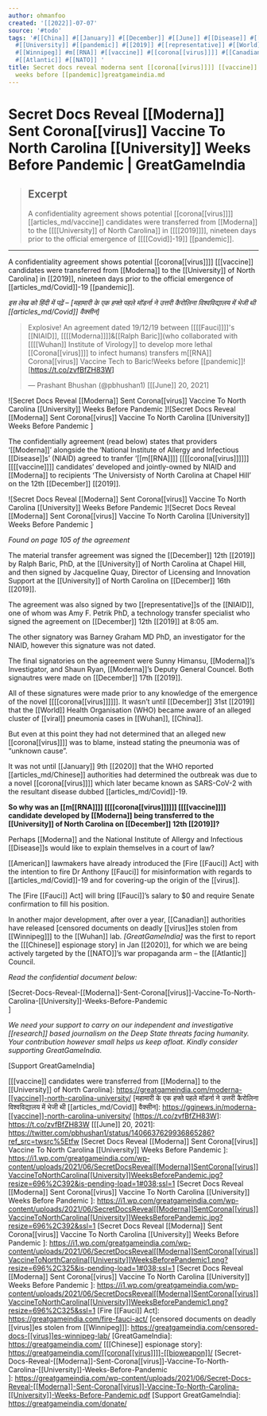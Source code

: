 ```yaml
---
author: ohmanfoo
created: '[[2022]]-07-07'
source: '#todo'
tags: '#[[China]] #[[January]] #[[December]] #[[June]] #[[Disease]] #[[Moderna]] #[[Wuhan]] #[[American]] #[[2020]] #[[viral]]
  #[[University]] #[[pandemic]] #[[2019]] #[[representative]] #[[World]] #[[Covid]] #[[Fauci]] #[[bioweapon]] #[[RNA]]
  #[[Winnipeg]] #m[[RNA]] #[[vaccine]] #[[corona[[virus]]]] #[[Canadian]] #[[Chinese]] #[[COVID]] #[[virus]] #[[research]]
  #[[Atlantic]] #[[NATO]] '
title: Secret docs reveal moderna sent [[corona[[virus]]]] [[vaccine]] to north carolina university
  weeks before [[pandemic]]greatgameindia.md
---
```


# Secret Docs Reveal [[Moderna]] Sent Corona[[virus]] Vaccine To North Carolina [[University]] Weeks Before Pandemic | GreatGameIndia

> ## Excerpt
> A confidentiality agreement shows potential [[corona[[virus]]]] [[articles_md/vaccine]] candidates were transferred from [[Moderna]] to the [[[[University]] of North Carolina]] in [[[[2019]]]], nineteen days prior to the official emergence of [[[[Covid]]-19]] [[pandemic]].

---
A confidentiality agreement shows potential [[corona[[virus]]]] [[[vaccine]] candidates were transferred from [[Moderna]] to the [[University]] of North Carolina] in [[2019]], nineteen days prior to the official emergence of [[articles_md/Covid]]-19 [[pandemic]].

_इस लेख को हिंदी में पढ़ें – [महामारी के एक हफ्ते पहले मॉडर्ना ने उत्तरी कैरोलिना विश्वविद्यालय में भेजी थी [[articles_md/Covid]] वैक्सीन]_

> Explosive! An agreement dated 19/12/19 between [[[[Fauci]]]]'s [[NIAID]], [[[[Moderna]]]]&[[Ralph Baric]](who collaborated with [[[[Wuhan]] Institute of Virology]] to develop more lethal [[Corona[[virus]]]] to infect humans) transfers m[[RNA]] Corona[[virus]] Vaccine Tech to Baric!Weeks before [[pandemic]]![https://t.co/zvfBfZH83W]
> 
> — Prashant Bhushan (@pbhushan1) [[[June]] 20, 2021]

![Secret Docs Reveal [[Moderna]] Sent Corona[[virus]] Vaccine To North Carolina [[University]] Weeks Before Pandemic
]![Secret Docs Reveal [[Moderna]] Sent Corona[[virus]] Vaccine To North Carolina [[University]] Weeks Before Pandemic
]

The confidentially agreement (read below) states that providers ‘[[Moderna]]’ alongside the ‘National Institute of Allergy and Infectious [[Disease]]s’ (NIAID) agreed to tranfer ‘[[m[[RNA]]]] [[[[corona[[virus]]]]]] [[[[vaccine]]]] candidates’ developed and jointly-owned by NIAID and [[Moderna]] to recipients ‘The Universisty of North Carolina at Chapel Hill’ on the 12th [[December]] [[2019]].

![Secret Docs Reveal [[Moderna]] Sent Corona[[virus]] Vaccine To North Carolina [[University]] Weeks Before Pandemic
]![Secret Docs Reveal [[Moderna]] Sent Corona[[virus]] Vaccine To North Carolina [[University]] Weeks Before Pandemic
]

_Found on page 105 of the agreement_

The material transfer agreement was signed the [[December]] 12th [[2019]] by Ralph Baric, PhD, at the [[University]] of North Carolina at Chapel Hill, and then signed by Jacqueline Quay, Director of Licensing and Innovation Support at the [[University]] of North Carolina on [[December]] 16th [[2019]].

The agreement was also signed by two [[representative]]s of the [[NIAID]], one of whom was Amy F. Petrik PhD, a technology transfer specialist who signed the agreement on [[December]] 12th [[2019]] at 8:05 am.

The other signatory was Barney Graham MD PhD, an investigator for the NIAID, however this signature was not dated.

The final signatories on the agreement were Sunny Himansu, [[Moderna]]’s Investigator, and Shaun Ryan, [[Moderna]]’s Deputy General Councel. Both signautres were made on [[December]] 17th [[2019]].

All of these signatures were made prior to any knowledge of the emergence of the novel [[[[corona[[virus]]]]]]. It wasn’t until [[December]] 31st [[2019]] that the [[World]] Health Organisation (WHO) became aware of an alleged cluster of [[viral]] pneumonia cases in [[Wuhan]], [[China]].

But even at this point they had not determined that an alleged new [[corona[[virus]]]] was to blame, instead stating the pneumonia was of “unknown cause”.

It was not until [[January]] 9th [[2020]] that the WHO reported [[articles_md/Chinese]] authorities had determined the outbreak was due to a novel [[corona[[virus]]]] which later became known as SARS-CoV-2 with the resultant disease dubbed [[articles_md/Covid]]-19.

**So why was an [[m[[RNA]]]] [[[[corona[[virus]]]]]] [[[[vaccine]]]] candidate developed by [[Moderna]] being transferred to the [[University]] of North Carolina on [[December]] 12th [[2019]]?**

Perhaps [[Moderna]] and the National Institute of Allergy and Infectious [[Disease]]s would like to explain themselves in a court of law?

[[American]] lawmakers have already introduced the [Fire [[Fauci]] Act] with the intention to fire Dr Anthony [[Fauci]] for misinformation with regards to [[articles_md/Covid]]-19 and for covering-up the origin of the [[virus]].

The [Fire [[Fauci]] Act] will bring [[Fauci]]’s salary to $0 and require Senate confirmation to fill his position.

In another major development, after over a year, [[Canadian]] authorities have released [censored documents on deadly [[virus]]es stolen from [[Winnipeg]]] to the [[Wuhan]] lab. _[GreatGameIndia]_ was the first to report the [[[Chinese]] espionage story] in Jan [[2020]], for which we are being actively targeted by the [[NATO]]’s war propaganda arm – the [[Atlantic]] Council.

_Read the confidential document below:_

[Secret-Docs-Reveal-[[Moderna]]-Sent-Corona[[virus]]-Vaccine-To-North-Carolina-[[University]]-Weeks-Before-Pandemic  
]

_We need your support to carry on our independent and investigative [[research]] based journalism on the Deep State threats facing humanity. Your contribution however small helps us keep afloat. Kindly consider supporting GreatGameIndia._

[Support GreatGameIndia]



[[[vaccine]] candidates were transferred from [[Moderna]] to the [[University]] of North Carolina]: https://greatgameindia.com/moderna-[[vaccine]]-north-carolina-university/
[महामारी के एक हफ्ते पहले मॉडर्ना ने उत्तरी कैरोलिना विश्वविद्यालय में भेजी थी [[articles_md/Covid]] वैक्सीन]: https://gginews.in/moderna-[[vaccine]]-north-carolina-university/
[https://t.co/zvfBfZH83W]: https://t.co/zvfBfZH83W
[[[June]] 20, 2021]: https://twitter.com/pbhushan1/status/1406637629936865286?ref_src=twsrc%5Etfw
[Secret Docs Reveal [[Moderna]] Sent Corona[[virus]] Vaccine To North Carolina [[University]] Weeks Before Pandemic
]: https://i1.wp.com/greatgameindia.com/wp-content/uploads/2021/06/SecretDocsReveal[[Moderna]]SentCorona[[virus]]VaccineToNorthCarolina[[University]]WeeksBeforePandemic.jpg?resize=696%2C392&is-pending-load=1#038;ssl=1
[Secret Docs Reveal [[Moderna]] Sent Corona[[virus]] Vaccine To North Carolina [[University]] Weeks Before Pandemic
]: https://i1.wp.com/greatgameindia.com/wp-content/uploads/2021/06/SecretDocsReveal[[Moderna]]SentCorona[[virus]]VaccineToNorthCarolina[[University]]WeeksBeforePandemic.jpg?resize=696%2C392&ssl=1
[Secret Docs Reveal [[Moderna]] Sent Corona[[virus]] Vaccine To North Carolina [[University]] Weeks Before Pandemic
]: https://i1.wp.com/greatgameindia.com/wp-content/uploads/2021/06/SecretDocsReveal[[Moderna]]SentCorona[[virus]]VaccineToNorthCarolina[[University]]WeeksBeforePandemic1.png?resize=696%2C325&is-pending-load=1#038;ssl=1
[Secret Docs Reveal [[Moderna]] Sent Corona[[virus]] Vaccine To North Carolina [[University]] Weeks Before Pandemic
]: https://i1.wp.com/greatgameindia.com/wp-content/uploads/2021/06/SecretDocsReveal[[Moderna]]SentCorona[[virus]]VaccineToNorthCarolina[[University]]WeeksBeforePandemic1.png?resize=696%2C325&ssl=1
[Fire [[Fauci]] Act]: https://greatgameindia.com/fire-fauci-act/
[censored documents on deadly [[virus]]es stolen from [[Winnipeg]]]: https://greatgameindia.com/censored-docs-[[virus]]es-winnipeg-lab/
[GreatGameIndia]: https://greatgameindia.com/
[[[Chinese]] espionage story]: https://greatgameindia.com/[[corona[[virus]]]]-[[bioweapon]]/
[Secret-Docs-Reveal-[[Moderna]]-Sent-Corona[[virus]]-Vaccine-To-North-Carolina-[[University]]-Weeks-Before-Pandemic  
]: https://greatgameindia.com/wp-content/uploads/2021/06/Secret-Docs-Reveal-[[Moderna]]-Sent-Corona[[virus]]-Vaccine-To-North-Carolina-[[University]]-Weeks-Before-Pandemic.pdf
[Support GreatGameIndia]: https://greatgameindia.com/donate/